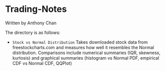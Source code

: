 # Trading-Notes

Written by Anthony Chan

The directory is as follows:

 * `Stock vs Normal Distribution` Takes downloaded stock data from freestockcharts.com and measures how well it resembles the Normal distribution. Comparisons include numerical summaries (IQR, skewness, kurtosis) and graphical summaries (histogram vs Normal PDF, empirical CDF vs Normal CDF, QQPlot)
